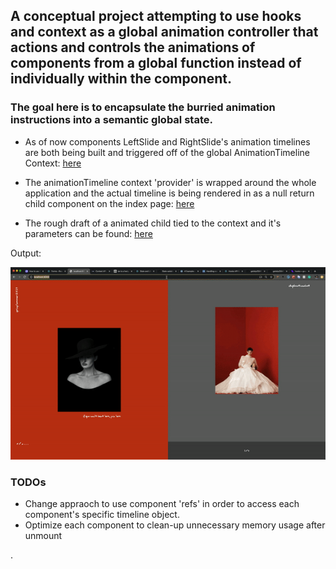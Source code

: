 ## A conceptual project attempting to use hooks and context as a global animation controller that actions and controls the animations of components from a global function instead of individually within the component.

### __The goal here is to encapsulate the burried animation instructions into a semantic global state.__

* As of now components LeftSlide and RightSlide's animation timelines are both being built and triggered off of the global AnimationTimeline Context: [here](https://github.com/colinnielsen/gatsbyGSAPLandingPage/blob/master/animationTimeline/AnimationTimeline.js)

* The animationTimeline context 'provider' is wrapped around the whole application and the actual timeline is being rendered in as a null return child component on the index page: [here](https://github.com/colinnielsen/gatsbyGSAPLandingPage/blob/master/src/pages/index.js)

* The rough draft of a animated child tied to the context and it's parameters can be found: [here](https://github.com/colinnielsen/gatsbyGSAPLandingPage/blob/master/src/components/RightSlide.js)

Output:

![](animationtimelineproject.gif)


### TODOs
* Change appraoch to use component 'refs' in order to access each component's specific timeline object.
* Optimize each component to clean-up unnecessary memory usage after unmount

.

